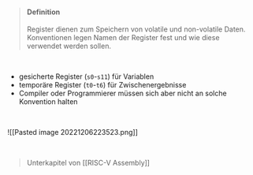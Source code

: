 >#### Definition
>
>Register dienen zum Speichern von volatile und non-volatile Daten.
>Konventionen legen Namen der Register fest und wie diese verwendet werden sollen.

<br>

- gesicherte Register (`s0`-`s11`) für Variablen
- temporäre Register (`t0`-`t6`) für Zwischenergebnisse
- Compiler oder Programmierer müssen sich aber nicht an solche Konvention halten

<br>

![[Pasted image 20221206223523.png]]

<br>

>Unterkapitel von [[RISC-V Assembly]]